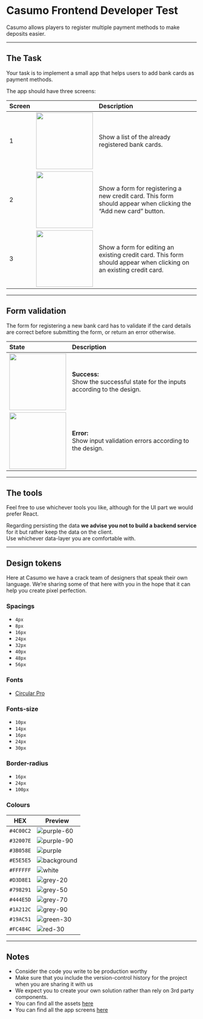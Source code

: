 # Casumo Frontend Developer Test

Casumo allows players to register multiple payment methods to make deposits easier.

---

## The Task

Your task is to implement a small app that helps users to add bank cards as payment methods.

The app should have three screens:

| Screen |                                                                      | Description                                                                                                        |
| :----- | :------------------------------------------------------------------: | :----------------------------------------------------------------------------------------------------------------- |
| 1      |    <img src="./resources/screens/your-cards.png" width="150px" />    | Show a list of the already registered bank cards.                                                                  |
| 2      | <img src="./resources/screens/add-card-details.png" width="150px" /> | Show a form for registering a new credit card. This form should appear when clicking the “Add new card” button.    |
| 3      |    <img src="./resources/screens/edit-card.png" width="150px" />     | Show a form for editing an existing credit card. This form should appear when clicking on an existing credit card. |

---

## Form validation

The form for registering a new bank card has to validate if the card details are correct before submitting the form, or return an error otherwise.

| State                                                                        | Description                                                                         |
| :--------------------------------------------------------------------------- | :---------------------------------------------------------------------------------- |
| <img src="./resources/screens/add-card-details-success.png" width="150px" /> | **Success:** <br> Show the successful state for the inputs according to the design. |
| <img src="./resources/screens/add-card-details-error.png" width="150px" />   | **Error:** <br> Show input validation errors according to the design.               |

---

## The tools

Feel free to use whichever tools you like, although for the UI part we would prefer React.

Regarding persisting the data **we advise you not to build a backend service** for it but rather keep the data on the client.<br>
Use whichever data-layer you are comfortable with.

---

## Design tokens

Here at Casumo we have a crack team of designers that speak their own language. We’re sharing some of that here with you in the hope that it can help you create pixel perfection.

### Spacings

- `4px`
- `8px`
- `16px`
- `24px`
- `32px`
- `40px`
- `48px`
- `56px`

### Fonts

- [Circular Pro](./resources/lineto-circular-pro-book.woff2)

### Fonts-size

- `10px`
- `14px`
- `16px`
- `24px`
- `30px`

### Border-radius

- `16px`
- `24px`
- `100px`

### Colours

| HEX       | Preview                                                                     |
| --------- | --------------------------------------------------------------------------- |
| `#4C00C2` | ![purple-60](https://via.placeholder.com/150x50/4C00C2/000000.webp?text=+)  |
| `#32007E` | ![purple-90](https://via.placeholder.com/150x50/32007E/000000.webp?text=+)  |
| `#3B058E` | ![purple](https://via.placeholder.com/150x50/3B058E/000000.webp?text=+)     |
| `#E5E5E5` | ![background](https://via.placeholder.com/150x50/E5E5E5/000000.webp?text=+) |
| `#FFFFFF` | ![white](https://via.placeholder.com/150x50/FFFFFF/000000.webp?text=+)      |
| `#D3D8E1` | ![grey-20](https://via.placeholder.com/150x50/D3D8E1/000000.webp?text=+)    |
| `#798291` | ![grey-50](https://via.placeholder.com/150x50/798291/000000.webp?text=+)    |
| `#444E5D` | ![grey-70](https://via.placeholder.com/150x50/444E5D/000000.webp?text=+)    |
| `#1A212C` | ![grey-90](https://via.placeholder.com/150x50/1A212C/000000.webp?text=+)    |
| `#19AC51` | ![green-30](https://via.placeholder.com/150x50/19AC51/000000.webp?text=+)   |
| `#FC484C` | ![red-30](https://via.placeholder.com/150x50/FC484C/000000.webp?text=+)     |

---

## Notes

- Consider the code you write to be production worthy
- Make sure that you include the version-control history for the project when you are sharing it with us
- We expect you to create your own solution rather than rely on 3rd party components.
- You can find all the assets [here](./resources)
- You can find all the app screens [here](./resources/screens)
